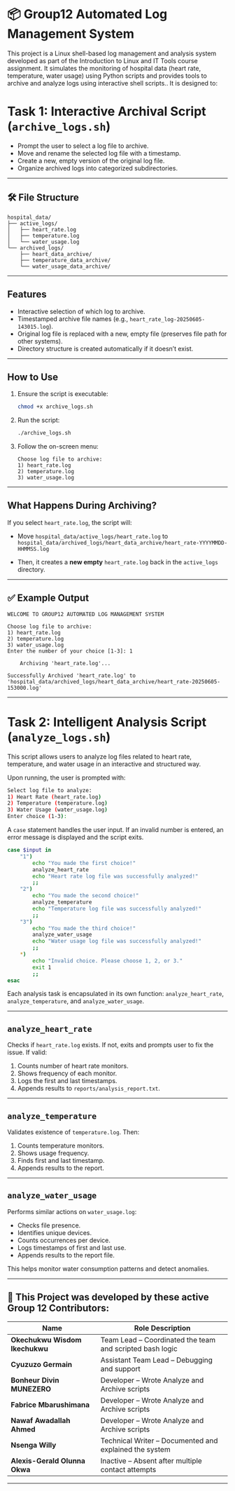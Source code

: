 

# 📦 Group12 Automated Log Management System

This project is a Linux shell-based log management and analysis system developed as part of the Introduction to Linux and IT Tools course assignment. It simulates the monitoring of hospital data (heart rate, temperature, water usage) using Python scripts and provides tools to archive and analyze logs using interactive shell scripts.. It is designed to:

# Task 1: Interactive Archival Script (`archive_logs.sh`)

* Prompt the user to select a log file to archive.
* Move and rename the selected log file with a timestamp.
* Create a new, empty version of the original log file.
* Organize archived logs into categorized subdirectories.

---

## 🛠️ File Structure

```
hospital_data/
├── active_logs/
│   ├── heart_rate.log
│   ├── temperature.log
│   └── water_usage.log
└── archived_logs/
    ├── heart_data_archive/
    ├── temperature_data_archive/
    └── water_usage_data_archive/
```

---

## Features

* Interactive selection of which log to archive.
* Timestamped archive file names (e.g., `heart_rate_log-20250605-143015.log`).
* Original log file is replaced with a new, empty file (preserves file path for other systems).
* Directory structure is created automatically if it doesn’t exist.

---

## How to Use

1. Ensure the script is executable:

   ```bash
   chmod +x archive_logs.sh
   ```

2. Run the script:

   ```bash
   ./archive_logs.sh
   ```

3. Follow the on-screen menu:

   ```
   Choose log file to archive:
   1) heart_rate.log
   2) temperature.log
   3) water_usage.log
   ```

---

## What Happens During Archiving?

If you select `heart_rate.log`, the script will:

* Move `hospital_data/active_logs/heart_rate.log` to
  `hospital_data/archived_logs/heart_data_archive/heart_rate-YYYYMMDD-HHMMSS.log`

* Then, it creates a **new empty** `heart_rate.log` back in the `active_logs` directory.

---

## ✅ Example Output

```text
WELCOME TO GROUP12 AUTOMATED LOG MANAGEMENT SYSTEM

Choose log file to archive:
1) heart_rate.log
2) temperature.log
3) water_usage.log
Enter the number of your choice [1-3]: 1

    Archiving 'heart_rate.log'...

Successfully Archived 'heart_rate.log' to 'hospital_data/archived_logs/heart_data_archive/heart_rate-20250605-153000.log'
```

---

# Task 2: Intelligent Analysis Script (`analyze_logs.sh`)

This script allows users to analyze log files related to heart rate, temperature, and water usage in an interactive and structured way.

Upon running, the user is prompted with:

```bash
Select log file to analyze:
1) Heart Rate (heart_rate.log)
2) Temperature (temperature.log)
3) Water Usage (water_usage.log)
Enter choice (1-3):
```

A `case` statement handles the user input. If an invalid number is entered, an error message is displayed and the script exits.

```bash
case $input in
    "1")
        echo "You made the first choice!"
        analyze_heart_rate
        echo "Heart rate log file was successfully analyzed!"
        ;;
    "2")
        echo "You made the second choice!"
        analyze_temperature
        echo "Temperature log file was successfully analyzed!"
        ;;
    "3")
        echo "You made the third choice!"
        analyze_water_usage
        echo "Water usage log file was successfully analyzed!"
        ;;
    *)
        echo "Invalid choice. Please choose 1, 2, or 3."
        exit 1
        ;;
esac
```

Each analysis task is encapsulated in its own function:
`analyze_heart_rate`, `analyze_temperature`, and `analyze_water_usage`.

---

## `analyze_heart_rate`

Checks if `heart_rate.log` exists. If not, exits and prompts user to fix the issue. If valid:

1. Counts number of heart rate monitors.
2. Shows frequency of each monitor.
3. Logs the first and last timestamps.
4. Appends results to `reports/analysis_report.txt`.

---

## `analyze_temperature`

Validates existence of `temperature.log`. Then:

1. Counts temperature monitors.
2. Shows usage frequency.
3. Finds first and last timestamp.
4. Appends results to the report.

---

## `analyze_water_usage`

Performs similar actions on `water_usage.log`:

* Checks file presence.
* Identifies unique devices.
* Counts occurrences per device.
* Logs timestamps of first and last use.
* Appends results to the report file.

This helps monitor water consumption patterns and detect anomalies.

---

## 👥 This Project was developed by these active Group 12 Contributors:

| Name                           | Role Description                                         |
| ------------------------------ | -------------------------------------------------------- |
| **Okechukwu Wisdom Ikechukwu** | Team Lead – Coordinated the team and scripted bash logic |
| **Cyuzuzo Germain**            | Assistant Team Lead – Debugging and support              |
| **Bonheur Divin MUNEZERO**     | Developer – Wrote Analyze and Archive scripts            |
| **Fabrice Mbarushimana**       | Developer – Wrote Analyze and Archive scripts            |
| **Nawaf Awadallah Ahmed**      | Developer – Wrote Analyze and Archive scripts            |
| **Nsenga Willy**               | Technical Writer – Documented and explained the system   |
| **Alexis-Gerald Olunna Okwa**  | Inactive – Absent after multiple contact attempts        |

---
